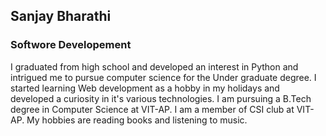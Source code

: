 ## Sanjay Bharathi

### Softwore Developement

I graduated from high school and developed an interest in Python and intrigued me to pursue computer science for the Under graduate degree. I started learning Web development as a hobby in my holidays and developed a curiosity in it's various technologies.
I am pursuing a B.Tech degree in Computer Science at VIT-AP. I am a member of CSI club at VIT-AP. My hobbies are reading books and listening to music.
